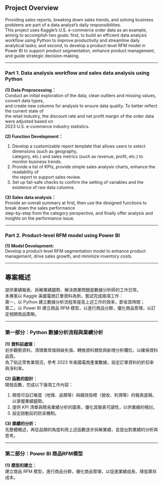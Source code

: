 ## Project Overview

Providing sales reports, breaking down sales trends, and solving business problems are part of a data analyst’s daily responsibilities.  
This project uses Kaggle’s U.S. e-commerce order data as an example,  
aiming to accomplish two goals: first, to build an efficient data analysis workflow using Python to improve productivity and streamline daily analytical tasks; and second, to develop a product-level RFM model in Power BI to support product segmentation, enhance product management, and guide strategic decision-making.

---

### Part 1. Data analysis workflow and sales data analysis using Python

**(1) Data Preprocessing：**  
Conduct an initial exploration of the data, clean outliers and missing values, convert data types,  
and create new columns for analysis to ensure data quality. To better reflect the current state of  
the retail industry, the discount rate and net profit margin of the order data were adjusted based on  
2023 U.S. e-commerce industry statistics.

**(2) Function Development：**  
1. Develop a customizable report template that allows users to select dimensions (such as geography,  
   category, etc.) and sales metrics (such as revenue, profit, etc.) to monitor business trends.  
2. Provide a list of KPIs, provide simple sales analysis charts, enhance the readability of  
   the report to support sales review.  
3. Set up fail-safe checks to confirm the setting of variables and the existence of raw data columns.

**(3) Sales data analysis：**  
Provide an overall summary at first, then use the designed functions to break down the sales performance  
step-by-step from the category perspective, and finally offer analysis and insights on the performance issue.

---

### Part 2. Product-level RFM model using Power BI

**(1) Model Development:**  
Develop a product-level RFM segmentation model to enhance product management, drive sales growth, and minimize inventory costs.

---

## 專案概述

提供業績報表、拆解業績趨勢、解決商業問題是數據分析師的工作日常。  
本專案以 Kaggle 美國電商訂單資料為例，嘗試完成兩項工作：  
第一，以 Python 建立數據分析流程來提高上述工作的效率，節省其時間；  
第二，以 Power BI 建立商品 RFM 模型，以進行商品分群，優化商品管理，以訂定相關商品策略。

---

### 第一部分：Python 數據分析流程與業績分析

**(1) 資料前處理：**  
初步觀察資料，清理異常值與缺失值、轉換資料類型與新增分析欄位，以確保資料品質。  
為了貼近零售業現況，參考 2023 年美國電商產業數據，設定訂單資料的折扣率與淨利率。

**(2) 函數的設計：**  
開發函數，完成以下幾項工作內容：  
1. 開發可自訂維度（地理、品類等）與績效指標（營收、利潤等）的報表底稿，以掌握業績趨勢。  
2. 提供 KPI 清單與簡易業績分析的圖表，優化其報表可讀性，以供業績的檢討。  
3. 設定啟動前的防呆機制。

**(3) 業績的分析：**  
先整體概述，再從品類的角度利用上述函數逐步拆解業績，並提出對業績的分析與思考。

---

### 第二部分：Power BI 商品RFM模型

**(1) 模型的建立：**  
建立商品 RFM 模型，進行商品分群，優化商品管理，以促進業績成長、降低庫存成本。
